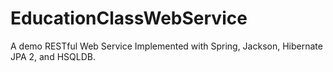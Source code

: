# EducationClassWebService
A demo RESTful Web Service Implemented with Spring, Jackson, Hibernate JPA 2, and HSQLDB.

